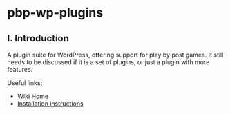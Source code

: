 pbp-wp-plugins
==============

## I. Introduction

A plugin suite for WordPress, offering support for play by post games.
It still needs to be discussed if it is a set of plugins, or just a plugin with more features.

Useful links:
* [Wiki Home](https://github.com/tabletopgamer/pbp-wp-core-plugin/wiki/Home)
* [Installation instructions](https://github.com/tabletopgamer/pbp-wp-core-plugin/wiki/Installation-Instructions)
